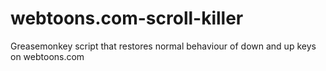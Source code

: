 # webtoons.com-scroll-killer
Greasemonkey script that restores normal behaviour of down and up keys on webtoons.com
